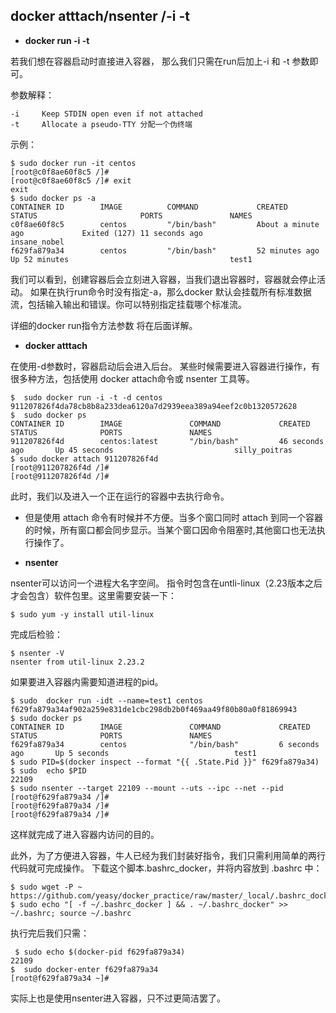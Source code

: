 
## docker atttach/nsenter /-i -t

* **docker run -i -t**

若我们想在容器启动时直接进入容器， 那么我们只需在run后加上-i 和 -t 参数即可。

参数解释：

    -i     Keep STDIN open even if not attached
    -t     Allocate a pseudo-TTY 分配一个伪终端

示例：
	
	$ sudo docker run -it centos
	[root@c0f8ae60f8c5 /]#
	[root@c0f8ae60f8c5 /]# exit
	exit
	$ sudo docker ps -a
	CONTAINER ID        IMAGE          COMMAND             CREATED                        STATUS                       PORTS               NAMES
	c0f8ae60f8c5        centos         "/bin/bash"         About a minute ago             Exited (127) 11 seconds ago                      insane_nobel        
	f629fa879a34        centos         "/bin/bash"         52 minutes ago                 Up 52 minutes                                    test1       
	
我们可以看到，创建容器后会立刻进入容器，当我们退出容器时，容器就会停止活动。
如果在执行run命令时没有指定-a，那么docker 默认会挂载所有标准数据流，包括输入输出和错误。你可以特别指定挂载哪个标准流。

详细的docker run指令方法参数 将在后面详解。















* **docker atttach**

在使用-d参数时，容器启动后会进入后台。 某些时候需要进入容器进行操作，有很多种方法，包括使用  docker attach命令或 nsenter 工具等。

	
	$  sudo docker run -i -t -d centos
	911207826f4da78cb8b8a233dea6120a7d2939eea389a94eef2c0b1320572628
	$  sudo docker ps
	CONTAINER ID        IMAGE               COMMAND             CREATED              STATUS              PORTS               NAMES
	911207826f4d        centos:latest       "/bin/bash"         46 seconds ago       Up 45 seconds                           silly_poitras
	$ sudo docker attach 911207826f4d        
	[root@911207826f4d /]# 
	[root@911207826f4d /]# 
	
	
此时，我们以及进入一个正在运行的容器中去执行命令。

* 但是使用  attach 命令有时候并不方便。当多个窗口同时  attach  到同一个容器的时候，所有窗口都会同步显示。当某个窗口因命令阻塞时,其他窗口也无法执行操作了。


* **nsenter**


nsenter可以访问一个进程大名字空间。 指令时包含在untli-linux（2.23版本之后才会包含）软件包里。这里需要安装一下：
	
	$ sudo yum -y install util-linux 

完成后检验：

	$ nsenter -V
	nsenter from util-linux 2.23.2
	
如果要进入容器内需要知道进程的pid。

	$ sudo  docker run -idt --name=test1 centos f629fa879a34af902a259e831de1cbc298db2b0f469aa49f80b80a0f81869943
	$ sudo docker ps
	CONTAINER ID        IMAGE               COMMAND             CREATED             STATUS              PORTS               NAMES
    f629fa879a34        centos              "/bin/bash"         6 seconds ago       Up 5 seconds                            test1 
	$ sudo PID=$(docker inspect --format "{{ .State.Pid }}" f629fa879a34)
	$ sudo  echo $PID
	22109
	$ sudo nsenter --target 22109 --mount --uts --ipc --net --pid
	[root@f629fa879a34 /]# 
	[root@f629fa879a34 /]# 
	[root@f629fa879a34 /]# 
	
这样就完成了进入容器内访问的目的。

此外，为了方便进入容器，牛人已经为我们封装好指令，我们只需利用简单的两行代码就可完成操作。
下载这个脚本.bashrc_docker，并将内容放到 .bashrc 中：
	
	$ sudo wget -P ~ https://github.com/yeasy/docker_practice/raw/master/_local/.bashrc_docker; 
	$ sudo echo "[ -f ~/.bashrc_docker ] && . ~/.bashrc_docker" >> ~/.bashrc; source ~/.bashrc

执行完后我们只需：

	 $ sudo echo $(docker-pid f629fa879a34)
	22109
	$  sudo docker-enter f629fa879a34
	[root@f629fa879a34 ~]# 
	
实际上也是使用nsenter进入容器，只不过更简洁罢了。 





